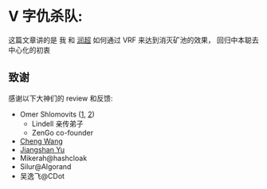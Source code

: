 # V 字仇杀队: 

<!-- ex_nolevel -->

这篇文章讲的是 我 和 [润超](https://github.com/SebastianElvis)  如何通过 VRF 来达到消灭矿池的效果， 回归中本聪去中心化的初衷


## 致谢

感谢以下大神们的 review 和反馈:

+ Omer Shlomovits ([1](https://cyber.biu.ac.il/member/omer-shlomovits/), [2](https://twitter.com/omershlomovits))
    * Lindell 亲传弟子
    * ZenGo co-founder
+ [Cheng Wang](https://ethresear.ch/u/chengwang)
+ [Jiangshan Yu](https://www.jiangshanyu.com/)
+ Mikerah@hashcloak
+ Silur@Algorand
+ 吴逸飞@CDot